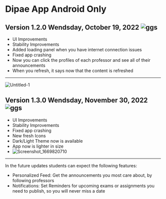 # Dipae App Android Only
## Version 1.2.0 Wendsday, October 19, 2022 ![ggs](https://user-images.githubusercontent.com/70096169/195939710-ff1e5c76-b4ed-49fa-a6ab-74c696c00e3c.jpeg)
- UI Improvements
- Stability Improvements
- Added loading panel when you have internet connection issues
- Fixed app crashing
- Now you can click the profiles of each professor and see all of their announcements
 - When you refresh, it says now that the content is refreshed
------------------------------------------------------
![Untitled-1](https://user-images.githubusercontent.com/70096169/196818291-3a4b5a30-e2fe-47d5-9c00-4bea29d36776.jpg)

## Version 1.3.0 Wendsday, November 30, 2022 ![ggs](https://user-images.githubusercontent.com/70096169/195939710-ff1e5c76-b4ed-49fa-a6ab-74c696c00e3c.jpeg)
- UI Improvements
- Stability Improvements
- Fixed app crashing
- New fresh Icons
- Dark/Light Theme now is available
- App now is lighter in size
- ![Screenshot_1669820710](https://user-images.githubusercontent.com/70096169/204833583-3367667e-163b-45f0-bcf7-48e12cbbe702.png)
------------------------------------------------------
In the future updates students can expect the following features:
- Personalized Feed: Get the announcements you most care about, by following professors 
- Notifications: Set Reminders for upcoming exams or assignments you need to publish,
so you will never miss a date
